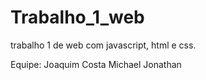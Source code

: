 # Trabalho_1_web
trabalho 1 de web com javascript, html e css.

Equipe:
Joaquim Costa
Michael Jonathan
